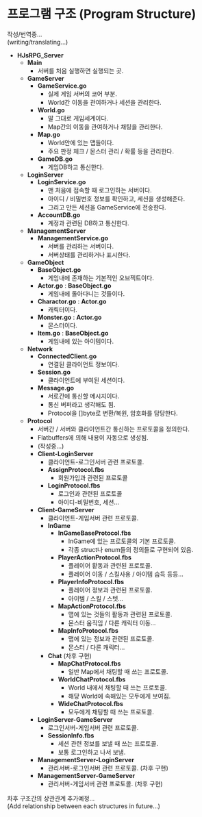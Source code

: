# 프로그램 구조 (Program Structure)

작성/번역중...  
(writing/translating...)

* **HJsRPG_Server**
  * **Main**
    * 서버를 처음 실행하면 실행되는 곳.
  * **GameServer**
    * **GameService.go**
      * 실제 게임 서버의 코어 부분.
      * World간 이동을 관여하거나 세션을 관리한다.
    * **World.go**
      * 말 그대로 게임세계이다.
      * Map간의 이동을 관여하거나 채팅을 관리한다.
    * **Map.go**
      * World안에 있는 맵들이다.
      * 주요 판정 체크 / 몬스터 관리 / 확률 등을 관리한다.
    * **GameDB.go**
      * 게임DB하고 통신한다.
  * **LoginServer**
    * **LoginService.go**
      * 맨 처음에 접속할 때 로그인하는 서버이다.
      * 아이디 / 비밀번호 정보를 확인하고, 세션을 생성해준다.
      * 그리고 만든 세션을 GameService에 전송한다.
    * **AccountDB.go**
      * 계정과 관련된 DB하고 통신한다.
  * **ManagementServer**
    * **ManagementService.go**
      * 서버를 관리하는 서버이다.
      * 서버상태를 관리하거나 표시한다.
  * **GameObject**
    * **BaseObject.go**
      * 게임내에 존재하는 기본적인 오브젝트이다.
    * **Actor.go** : **BaseObject.go**
      * 게임내에 돌아다니는 것들이다.
    * **Charactor.go** : **Actor.go**
      * 캐릭터이다.
    * **Monster.go** : **Actor.go**
      * 몬스터이다.
    * **Item.go** : **BaseObject.go**
      * 게임내에 있는 아이템이다.
  * **Network**
    * **ConnectedClient.go**
      * 연결된 클라이언트 정보이다.
    * **Session.go**
      * 클라이언트에 부여된 세션이다.
    * **Message.go**
      * 서로간에 통신할 메시지이다.
      * 통신 버퍼라고 생각해도 됨.
      * Protocol을 []byte로 변환/복원, 암호화를 담당한다.
  * **Protocol**
    * 서버간 / 서버와 클라이언트간 통신하는 프로토콜을 정의한다.
    * Flatbuffers에 의해 내용이 자동으로 생성됨.
    * (작성중...)
    * **Client-LoginServer**
      * 클라이언트-로그인서버 관련 프로토콜.
      * **AssignProtocol.fbs**
        * 회원가입과 관련된 프로토콜
      * **LoginProtocol.fbs**
        * 로그인과 관련된 프로토콜
        * 아이디-비밀번호, 세션...
    * **Client-GameServer**
      * 클라이언트-게임서버 관련 프로토콜.
      * **InGame**
        * **InGameBaseProtocol.fbs**
          * InGame에 있는 프로토콜의 기본 프로토콜.
          * 각종 struct나 enum들의 정의들로 구현되어 있음.
        * **PlayerActionProtocol.fbs**
          * 플레이어 홛동과 관련된 프로토콜.
          * 플레이어 이동 / 스킬사용 / 아이템 습득 등등...
        * **PlayerInfoProtocol.fbs**
          * 플레이어 정보과 관련된 프로토콜.
          * 아이템 / 스킬 / 스텟...
        * **MapActionProtocol.fbs**
          * 맵에 있는 것들의 활동과 관련된 프로토콜.
          * 몬스터 움직임 / 다른 캐릭터 이동...
        * **MapInfoProtocol.fbs**
          * 맵에 있는 정보과 관련된 프로토콜.
          * 몬스터 / 다른 캐릭터...
      * **Chat** (차후 구현)
        * **MapChatProtocol.fbs**
          * 일반 Map에서 채팅할 때 쓰는 프로토콜.
        * **WorldChatProtocol.fbs**
          * World 내에서 채팅할 때 쓰는 프로토콜.
          * 해당 World에 속해있는 모두에게 보여짐.
        * **WideChatProtocol.fbs**
          * 모두에게 채팅할 때 쓰는 프로토콜.
    * **LoginServer-GameServer**
      * 로그인서버-게임서버 관련 프로토콜.
      * **SessionInfo.fbs**
        * 세션 관련 정보를 보낼 때 쓰는 프로토콜.
        * 보통 로그인하고 나서 보냄.
    * **ManagementServer-LoginServer**
      * 관리서버-로그인서버 관련 프로토콜. (차후 구현)
    * **ManagementServer-GameServer**
      * 관리서버-게임서버 관련 프로토콜. (차후 구현)

차후 구조간의 상관관계 추가예정...  
(Add relationship between each structures in future...)

